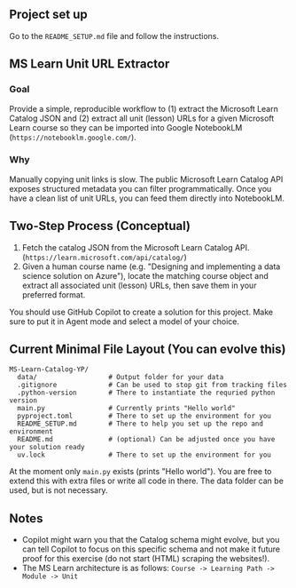 ## Project set up
Go to the `README_SETUP.md` file and follow the instructions.

## MS Learn Unit URL Extractor

### Goal
Provide a simple, reproducible workflow to (1) extract the Microsoft Learn Catalog JSON and (2) extract all unit (lesson) URLs for a given Microsoft Learn course so they can be imported into Google NotebookLM (`https://notebooklm.google.com/`).

### Why
Manually copying unit links is slow. The public Microsoft Learn Catalog API exposes structured metadata you can filter programmatically. Once you have a clean list of unit URLs, you can feed them directly into NotebookLM.

## Two‑Step Process (Conceptual)
1. Fetch the catalog JSON from the Microsoft Learn Catalog API. (`https://learn.microsoft.com/api/catalog/`)
2. Given a human course name (e.g. "Designing and implementing a data science solution on Azure"), locate the matching course object and extract all associated unit (lesson) URLs, then save them in your preferred format.

You should use GitHub Copilot to create a solution for this project. Make sure to put it in Agent mode and select a model of your choice.

## Current Minimal File Layout (You can evolve this)
```
MS-Learn-Catalog-YP/
  data/                  # Output folder for your data
  .gitignore             # Can be used to stop git from tracking files
  .python-version        # There to instantiate the requried python version
  main.py                # Currently prints "Hello world"
  pyproject.toml         # There to set up the environment for you
  README_SETUP.md        # There to help you set up the repo and environment
  README.md              # (optional) Can be adjusted once you have your solution ready
  uv.lock                # There to set up the environment for you
```

At the moment only `main.py` exists (prints "Hello world"). You are free to extend this with extra files or write all code in there. The data folder can be used, but is not necessary.

## Notes
- Copilot might warn you that the Catalog schema might evolve, but you can tell Copilot to focus on this specific schema and not make it future proof for this exercise (do not start (HTML) scraping the websites!).
- The MS Learn architecture is as follows: `Course -> Learning Path -> Module -> Unit`